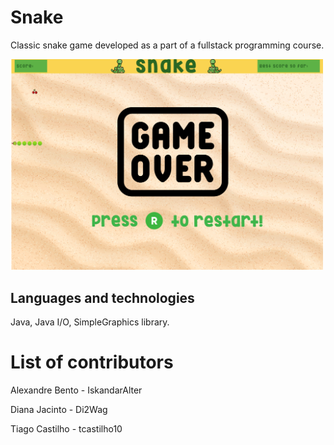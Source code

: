 # Snake

Classic snake game developed as a part of a fullstack programming course.

<img src="resources/Screenshot.png" alt="Game Screenshot" width="500">

## Languages and technologies

Java, Java I/O, SimpleGraphics library.   


# List of contributors

Alexandre Bento - IskandarAlter

Diana Jacinto - Di2Wag

Tiago Castilho - tcastilho10
